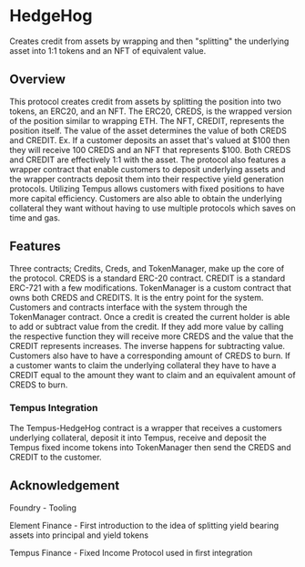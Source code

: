 # HedgeHog

Creates credit from assets by wrapping and then "splitting" the underlying asset into 1:1 tokens and an NFT of equivalent value.

## Overview
This protocol creates credit from assets by splitting the position into two tokens, an ERC20, and an NFT. The ERC20, CREDS, is the wrapped version of the position similar to wrapping ETH. The NFT, CREDIT, represents the position itself. The value of the asset determines the value of both CREDS and CREDIT. Ex. If a customer deposits an asset that's valued at $100 then they will receive 100 CREDS and an NFT that represents $100. Both CREDS and CREDIT are effectively 1:1 with the asset. The protocol also features a wrapper contract that enable customers to deposit underlying assets and the wrapper contracts deposit them into their respective yield generation protocols. Utilizing Tempus allows customers with fixed positions to have more capital efficiency. Customers are also able to obtain the underlying collateral they want without having to use multiple protocols which saves on time and gas.

## Features
Three contracts; Credits, Creds, and TokenManager, make up the core of the protocol. CREDS is a standard ERC-20 contract. CREDIT is a standard ERC-721 with a few modifications. TokenManager is a custom contract that owns both CREDS and CREDITS. It is the entry point for the system. Customers and contracts interface with the system through the TokenManager contract. Once a credit is created the current holder is able to add or subtract value from the credit. If they add more value by calling the respective function they will receive more CREDS and the value that the CREDIT represents increases. The inverse happens for subtracting value. Customers also have to have a corresponding amount of CREDS to burn. If a customer wants to claim the underlying collateral they have to have a CREDIT equal to the amount they want to claim and an equivalent amount of CREDS to burn.

### Tempus Integration
The Tempus-HedgeHog contract is a wrapper that receives a customers underlying collateral, deposit it into Tempus, receive and deposit the Tempus fixed income tokens into TokenManager then send the CREDS and CREDIT to the customer. 

## Acknowledgement
Foundry - Tooling

Element Finance - First introduction to the idea of splitting yield bearing assets into principal and yield tokens

Tempus Finance - Fixed Income Protocol used in first integration

